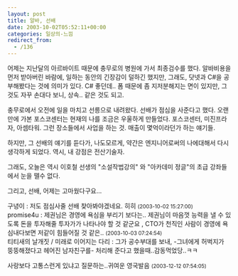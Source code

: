 ```yaml
---
layout: post
title: 알바, 선배
date: 2003-10-02T05:52:11+00:00
categories: 일상의-느낌
redirect_from:
  - /136
---
```


어제는 지난달의 아르바이트 때문에 충무로의 병원에 가서 최종검수를 했다. 알바비용을 먼저 받아버린 바람에, 일하는 동안의 긴장감이 덜하긴 했지만, 그래도, 닷넷과 C#을 공부해봤다는 것에 의미가 있다. C# 좋던데.. 폼 때문에 좀 지저분해지는 면이 있지만, 그것도 자꾸 손대다 보니, 상속.. 같은 것도 되고.

충무로에서 오전에 일을 마치고 선릉으로 내려왔다. 선배가 점심을 사준다고 했다. 오랜만에 가본 포스코센터는 현재의 나를 조금은 우울하게 만들었다. 포스코센터, 미진프라자, 아셈타워. 그런 장소들에서 사업을 하는 것. 매출이 몇억이라던가 하는 얘기들.

하지만, 그 선배의 얘기를 듣다가, 나도모르게, 약간은 엔지니어로써의 나에대해서 다시 생각하게 되었다. 역시, 내 강점은 전산기술자.

그래도, 오늘은 역시 이호철 선생의 "소설작법강의" 와 "아카데미 정글"의 초급 강좌들에서 눈을 뗄수 없다.

그리고, 선배, 어제는 고마웠다구요...
<div id=comments>
<div class=comment>
<!--- cmt:286 --->
<!--- mail: --->
<!--- parent:0 --->
구녕이 : 
저도 점심사줄 선배 찾아봐야겠네요. 히히
 <small>(2003-10-02 15:27:00)</small>
</div>
<div class=comment>
<!--- cmt:287 --->
<!--- mail: --->
<!--- parent:0 --->
promise4u : 
제권님은 경영에 욕심을 부리기 보다는.. 제권님이 마음껏 능력을 낼 수 있도록 돈을 투자해줄 투자가가 나타나야 할 것 같군요 , CTO가 천직인 사람이 경영에 욕심내다보면 저같이 힘들어질 것 같은..
 <small>(2003-10-03 07:24:54)</small>
</div>
<div class=comment>
<!--- cmt:288 --->
<!--- mail: --->
<!--- parent:0 --->
티티새의 날개짓 / 미래로 이어지는 다리 : 
그가 공수부대를 보내,
  -그녀에게 허벅지가 뚱뚱해졌다고 헤어진 남자친구를-
  처리해 준다고 했을때..감동먹었당..ㅋㅋ



  사랑보다 고통스런게 있냐고 질문하는..귀여운 영국발음
 <small>(2003-12-12 07:54:05)</small>
</div>
</div>
